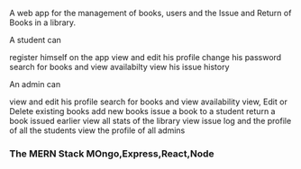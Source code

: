 

A web app for the management of books, users and the Issue and Return of Books in a library.

A student can

 register himself on the app
view and edit his profile
change his password
search for books and view availabilty
view his issue history

An admin can

 view and edit his profile
 search for books and view availability
 view, Edit or Delete existing books
 add new books
 issue a book to a student
 return a book issued earlier
 view all stats of the library
 view issue log and the profile of all the students
 view the profile of all admins 


### The MERN Stack MOngo,Express,React,Node




